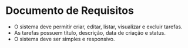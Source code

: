# Documento de Requisitos

- O sistema deve permitir criar, editar, listar, visualizar e excluir tarefas.
- As tarefas possuem título, descrição, data de criação e status.
- O sistema deve ser simples e responsivo.
